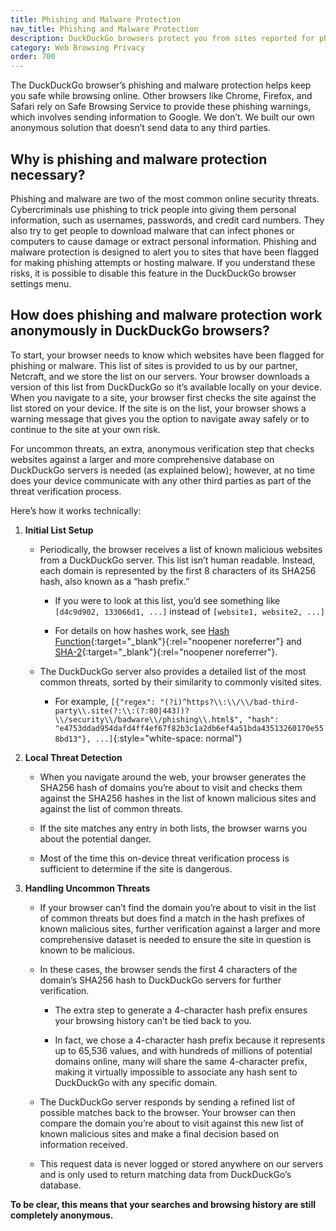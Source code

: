 ```yaml
---
title: Phishing and Malware Protection
nav_title: Phishing and Malware Protection
description: DuckDuckGo browsers protect you from sites reported for phishing or malware by anonymously checking sites you visit against a list of known malicious websites.
category: Web Browsing Privacy
order: 700
---
```


The DuckDuckGo browser’s phishing and malware protection helps keep you safe while browsing online. Other browsers like Chrome, Firefox, and Safari rely on Safe Browsing Service to provide these phishing warnings, which involves sending information to Google. We don’t. We built our own anonymous solution that doesn’t send data to any third parties.

## Why is phishing and malware protection necessary?

Phishing and malware are two of the most common online security threats. Cybercriminals use phishing to trick people into giving them personal information, such as usernames, passwords, and credit card numbers. They also try to get people to download malware that can infect phones or computers to cause damage or extract personal information. Phishing and malware protection is designed to alert you to sites that have been flagged for making phishing attempts or hosting malware. If you understand these risks, it is possible to disable this feature in the DuckDuckGo browser settings menu.

## How does phishing and malware protection work anonymously in DuckDuckGo browsers?

To start, your browser needs to know which websites have been flagged for phishing or malware. This list of sites is provided to us by our partner, Netcraft, and we store the list on our servers. Your browser downloads a version of this list from DuckDuckGo so it’s available locally on your device. When you navigate to a site, your browser first checks the site against the list stored on your device. If the site is on the list, your browser shows a warning message that gives you the option to navigate away safely or to continue to the site at your own risk.

For uncommon threats, an extra, anonymous verification step that checks websites against a larger and more comprehensive database on DuckDuckGo servers is needed (as explained below); however, at no time does your device communicate with any other third parties as part of the threat verification process.

Here’s how it works technically:

1. **Initial List Setup**
    - Periodically, the browser receives a list of known malicious websites from a DuckDuckGo server. This list isn’t human readable. Instead, each domain is represented by the first 8 characters of its SHA256 hash, also known as a “hash prefix.”

        - If you were to look at this list, you’d see something like `[d4c9d902, 133066d1, ...]` instead of `[website1, website2, ...]`

        - For details on how hashes work, see [Hash Function](https://en.wikipedia.org/wiki/Hash_function){:target="\_blank"}{:rel="noopener noreferrer"} and [SHA-2](https://en.wikipedia.org/wiki/SHA-2){:target="\_blank"}{:rel="noopener noreferrer"}.

    - The DuckDuckGo server also provides a detailed list of the most common threats, sorted by their similarity to commonly visited sites.

        - For example, `[{"regex": "(?i)^https?\\:\\/\\/bad-third-party\\.site(?:\\:(?:80|443))?\\/security\\/badware\\/phishing\\.html$", "hash": "e4753ddad954dafd4ff4ef67f82b3c1a2db6ef4a51bda43513260170e558bd13"}, ...]`{:style="white-space: normal"}

2. **Local Threat Detection**
    - When you navigate around the web, your browser generates the SHA256 hash of domains you’re about to visit and checks them against the SHA256 hashes in the list of known malicious sites and against the list of common threats.

    - If the site matches any entry in both lists, the browser warns you about the potential danger.

    - Most of the time this on-device threat verification process is sufficient to determine if the site is dangerous.

3. **Handling Uncommon Threats**
    - If your browser can’t find the domain you’re about to visit in the list of common threats but does find a match in the hash prefixes of known malicious sites, further verification against a larger and more comprehensive dataset is needed to ensure the site in question is known to be malicious.

    - In these cases, the browser sends the first 4 characters of the domain’s SHA256 hash to DuckDuckGo servers for further verification.

        - The extra step to generate a 4-character hash prefix ensures your browsing history can’t be tied back to you.

        - In fact, we chose a 4-character hash prefix because it represents up to 65,536 values, and with hundreds of millions of potential domains online, many will share the same 4-character prefix, making it virtually impossible to associate any hash sent to DuckDuckGo with any specific domain.

    - The DuckDuckGo server responds by sending a refined list of possible matches back to the browser. Your browser can then compare the domain you’re about to visit against this new list of known malicious sites and make a final decision based on information received.

    - This request data is never logged or stored anywhere on our servers and is only used to return matching data from DuckDuckGo’s database.

**To be clear, this means that your searches and browsing history are still completely anonymous.**
